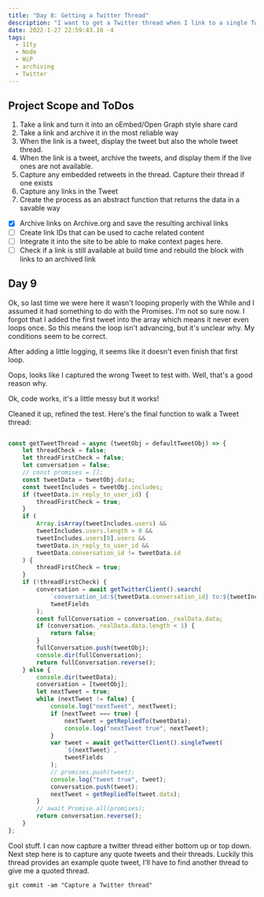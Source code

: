 ```yaml
---
title: "Day 8: Getting a Twitter Thread"
description: "I want to get a Twitter thread when I link to a single Tweet that is part of a thread"
date: 2022-1-27 22:59:43.10 -4
tags:
  - 11ty
  - Node
  - WiP
  - archiving
  - Twitter
---
```


## Project Scope and ToDos

1. Take a link and turn it into an oEmbed/Open Graph style share card
2. Take a link and archive it in the most reliable way
3. When the link is a tweet, display the tweet but also the whole tweet thread.
4. When the link is a tweet, archive the tweets, and display them if the live ones are not available.
5. Capture any embedded retweets in the thread. Capture their thread if one exists
6. Capture any links in the Tweet
7. Create the process as an abstract function that returns the data in a savable way

- [x] Archive links on Archive.org and save the resulting archival links
- [ ] Create link IDs that can be used to cache related content
- [ ] Integrate it into the site to be able to make context pages here.
- [ ] Check if a link is still available at build time and rebuild the block with links to an archived link

## Day 9

Ok, so last time we were here it wasn't looping properly with the While and I assumed it had something to do with the Promises. I'm not so sure now. I forgot that I added the first tweet into the array which means it never even loops once. So this means the loop isn't advancing, but it's unclear why. My conditions seem to be correct.

After adding a little logging, it seems like it doesn't even finish that first loop.

Oops, looks like I captured the wrong Tweet to test with. Well, that's a good reason why.

Ok, code works, it's a little messy but it works!

Cleaned it up, refined the test. Here's the final function to walk a Tweet thread:

```javascript

const getTweetThread = async (tweetObj = defaultTweetObj) => {
	let threadCheck = false;
	let threadFirstCheck = false;
	let conversation = false;
	// const promises = [];
	const tweetData = tweetObj.data;
	const tweetIncludes = tweetObj.includes;
	if (tweetData.in_reply_to_user_id) {
		threadFirstCheck = true;
	}
	if (
		Array.isArray(tweetIncludes.users) &&
		tweetIncludes.users.length > 0 &&
		tweetIncludes.users[0].users &&
		tweetData.in_reply_to_user_id &&
		tweetData.conversation_id != tweetData.id
	) {
		threadFirstCheck = true;
	}
	if (!threadFirstCheck) {
		conversation = await getTwitterClient().search(
			`conversation_id:${tweetData.conversation_id} to:${tweetIncludes.users[0].username} from:${tweetIncludes.users[0].username}`,
			tweetFields
		);
		const fullConversation = conversation._realData.data;
		if (conversation._realData.data.length < 1) {
			return false;
		}
		fullConversation.push(tweetObj);
		console.dir(fullConversation);
		return fullConversation.reverse();
	} else {
		console.dir(tweetData);
		conversation = [tweetObj];
		let nextTweet = true;
		while (nextTweet != false) {
			console.log("nextTweet", nextTweet);
			if (nextTweet === true) {
				nextTweet = getRepliedTo(tweetData);
				console.log("nextTweet true", nextTweet);
			}
			var tweet = await getTwitterClient().singleTweet(
				`${nextTweet}`,
				tweetFields
			);
			// promises.push(tweet);
			console.log("tweet true", tweet);
			conversation.push(tweet);
			nextTweet = getRepliedTo(tweet.data);
		}
		// await Promise.all(promises);
		return conversation.reverse();
	}
};
```

Cool stuff. I can now capture a twitter thread either bottom up or top down. Next step here is to capture any quote tweets and their threads. Luckily this thread provides an example quote tweet, I'll have to find another thread to give me a quoted thread.

`git commit -am "Capture a Twitter thread"`
